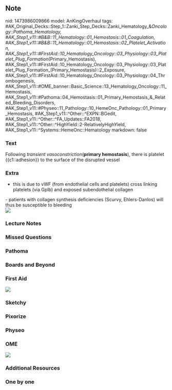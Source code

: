 ## Note
nid: 1473986009866
model: AnKingOverhaul
tags: #AK_Original_Decks::Step_1::Zanki_Step_Decks::Zanki_Hematology_&_Oncology::Pathoma_Hematology, #AK_Step1_v11::#B&B::11_Hematology::01_Hemostasis::01_Coagulation, #AK_Step1_v11::#B&B::11_Hematology::01_Hemostasis::02_Platelet_Activation, #AK_Step1_v11::#FirstAid::10_Hematology_Oncology::03_Physiology::03_Platelet_Plug_Formation_(Primary_Hemostasis), #AK_Step1_v11::#FirstAid::10_Hematology_Oncology::03_Physiology::03_Platelet_Plug_Formation_(Primary_Hemostasis)::2_Exposure, #AK_Step1_v11::#FirstAid::10_Hematology_Oncology::03_Physiology::04_Thrombogenesis, #AK_Step1_v11::#OME_banner::Basic_Science::13_Hematology_Oncology::11_Hemostasis, #AK_Step1_v11::#Pathoma::04_Hemostasis::01_Primary_Hemostasis_&_Related_Bleeding_Disorders, #AK_Step1_v11::#Physeo::11_Pathology::10_HemeOnc_Pathology::01_Primary_Hemostasis, #AK_Step1_v11::^Other::^EXPN::BGedit, #AK_Step1_v11::^Other::^FA_Updates::FA2018, #AK_Step1_v11::^Other::^HighYield::2-RelativelyHighYield, #AK_Step1_v11::^Systems::HemeOnc::Hematology
markdown: false

### Text
<div>
  Following <i>transient vasoconstriction</i>(<b>primary
  hemostasis</b>), there is platelet {{c1::adhesion}} to the
  surface of the disrupted vessel
</div>

### Extra
- this is due to vWF (from endothelial cells and platelets) cross
linking platelets (via GpIb) and exposed subendothelial collagen
<div>
  - patients with collagen synthesis deficiencies (Scurvy,
  Ehlers-Danlos) will thus be susceptible to bleeding
  <div><img src="paste-28570122452993.jpg" class="resizer"></div>
</div>

### Lecture Notes


### Missed Questions


### Pathoma


### Boards and Beyond


### First Aid
<img src="tmp4eLODm.png">

### Sketchy


### Pixorize


### Physeo


### OME
<div class="ome-widget">
  <a href=
  "https://onlinemeded.org/spa/heme-onc/hemostasis/acquire?ref=anki">
  <img src="_OME_AnkiFlashcards_Lesson_4.png"></a>
</div>

### Additional Resources


### One by one


